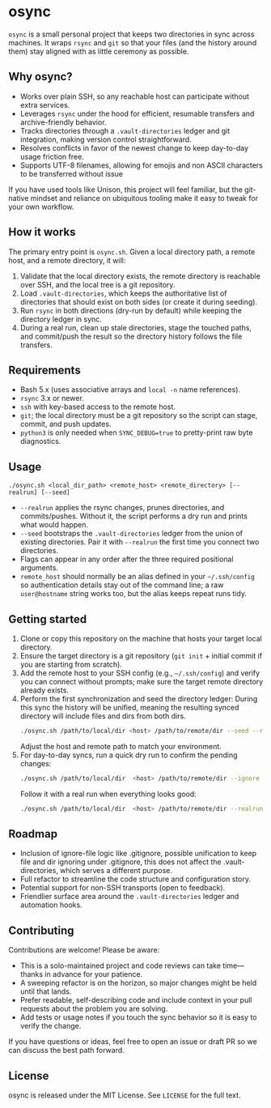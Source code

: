 # osync

`osync` is a small personal project that keeps two directories in sync across machines. It wraps `rsync` and `git` so that your files (and the history around them) stay aligned with as little ceremony as possible.

## Why osync?

- Works over plain SSH, so any reachable host can participate without extra services.
- Leverages `rsync` under the hood for efficient, resumable transfers and archive-friendly behavior.
- Tracks directories through a `.vault-directories` ledger and git integration, making version control straightforward.
- Resolves conflicts in favor of the newest change to keep day-to-day usage friction free.
- Supports UTF-8 filenames, allowing for emojis and non ASCII characters to be transferred without issue

If you have used tools like Unison, this project will feel familiar, but the git-native mindset and reliance on ubiquitous tooling make it easy to tweak for your own workflow.

## How it works

The primary entry point is `osync.sh`. Given a local directory path, a remote host, and a remote directory, it will:

1. Validate that the local directory exists, the remote directory is reachable over SSH, and the local tree is a git repository.
2. Load `.vault-directories`, which keeps the authoritative list of directories that should exist on both sides (or create it during seeding).
3. Run `rsync` in both directions (dry-run by default) while keeping the directory ledger in sync.
4. During a real run, clean up stale directories, stage the touched paths, and commit/push the result so the directory history follows the file transfers.

## Requirements

- Bash 5.x (uses associative arrays and `local -n` name references).
- `rsync` 3.x or newer.
- `ssh` with key-based access to the remote host.
- `git`; the local directory must be a git repository so the script can stage, commit, and push updates.
- `python3` is only needed when `SYNC_DEBUG=true` to pretty-print raw byte diagnostics.

## Usage

```
./osync.sh <local_dir_path> <remote_host> <remote_directory> [--realrun] [--seed]
```

- `--realrun` applies the rsync changes, prunes directories, and commits/pushes. Without it, the script performs a dry run and prints what would happen.
- `--seed` bootstraps the `.vault-directories` ledger from the union of existing directories. Pair it with `--realrun` the first time you connect two directories.
- Flags can appear in any order after the three required positional arguments.
- `remote_host` should normally be an alias defined in your `~/.ssh/config` so authentication details stay out of the command line; a raw `user@hostname` string works too, but the alias keeps repeat runs tidy.

## Getting started

1. Clone or copy this repository on the machine that hosts your target local directory.
2. Ensure the target directory is a git repository (`git init` + initial commit if you are starting from scratch).
3. Add the remote host to your SSH config (e.g., `~/.ssh/config`) and verify you can connect without prompts; make sure the target remote directory already exists.
4. Perform the first synchronization and seed the directory ledger:
During this sync the history will be unified, meaning the resulting synced directory will include files and dirs from both dirs.
   ```bash
   ./osync.sh /path/to/local/dir <host> /path/to/remote/dir --seed --realrun --ignore ... --ignore ...
   ```
   Adjust the host and remote path to match your environment.
5. For day-to-day syncs, run a quick dry run to confirm the pending changes:
   ```bash
   ./osync.sh /path/to/local/dir  <host> /path/to/remote/dir --ignore ... --ignore ...
   ```
   Follow it with a real run when everything looks good:
   ```bash
   ./osync.sh /path/to/local/dir  <host> /path/to/remote/dir --realrun  --ignore ... --ignore ...
   ```

## Roadmap

- Inclusion of ignore-file logic like .gitignore, possible unification to keep file and dir ignoring under .gitignore, this does not affect the .vault-directories, which serves a different purpose.
- Full refactor to streamline the code structure and configuration story.
- Potential support for non-SSH transports (open to feedback).
- Friendlier surface area around the `.vault-directories` ledger and automation hooks.

## Contributing

Contributions are welcome! Please be aware:

- This is a solo-maintained project and code reviews can take time—thanks in advance for your patience.
- A sweeping refactor is on the horizon, so major changes might be held until that lands.
- Prefer readable, self-describing code and include context in your pull requests about the problem you are solving.
- Add tests or usage notes if you touch the sync behavior so it is easy to verify the change.

If you have questions or ideas, feel free to open an issue or draft PR so we can discuss the best path forward.

## License

osync is released under the MIT License. See `LICENSE` for the full text.
